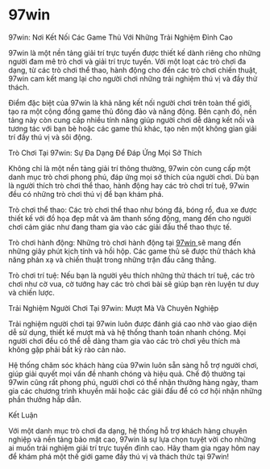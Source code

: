 # 97win
97win: Nơi Kết Nối Các Game Thủ Với Những Trải Nghiệm Đỉnh Cao

97win là một nền tảng giải trí trực tuyến được thiết kế dành riêng cho những người đam mê trò chơi và giải trí trực tuyến. Với một loạt các trò chơi đa dạng, từ các trò chơi thể thao, hành động cho đến các trò chơi chiến thuật, 97win cam kết mang lại cho người chơi những trải nghiệm thú vị và đầy thử thách.

Điểm đặc biệt của 97win là khả năng kết nối người chơi trên toàn thế giới, tạo ra một cộng đồng game thủ đông đảo và năng động. Bên cạnh đó, nền tảng này còn cung cấp nhiều tính năng giúp người chơi dễ dàng kết nối và tương tác với bạn bè hoặc các game thủ khác, tạo nên một không gian giải trí đầy thú vị và sôi động.

Trò Chơi Tại 97win: Sự Đa Dạng Để Đáp Ứng Mọi Sở Thích

Không chỉ là một nền tảng giải trí thông thường, 97win còn cung cấp một danh mục trò chơi phong phú, đáp ứng mọi sở thích của người chơi. Dù bạn là người thích trò chơi thể thao, hành động hay các trò chơi trí tuệ, 97win đều có những trò chơi thú vị để bạn khám phá.

Trò chơi thể thao: Các trò chơi thể thao như bóng đá, bóng rổ, đua xe được thiết kế với đồ họa đẹp mắt và âm thanh sống động, mang đến cho người chơi cảm giác như đang tham gia vào các giải đấu thể thao thực tế.

Trò chơi hành động: Những trò chơi hành động tại <a href="https://97win-vn.com"> 97win </a>  sẽ mang đến những giây phút kịch tính và hồi hộp. Các game thủ sẽ được thử thách khả năng phản xạ và chiến thuật trong những trận đấu căng thẳng.

Trò chơi trí tuệ: Nếu bạn là người yêu thích những thử thách trí tuệ, các trò chơi như cờ vua, cờ tướng hay các trò chơi bài sẽ giúp bạn rèn luyện tư duy và chiến lược.

Trải Nghiệm Người Chơi Tại 97win: Mượt Mà Và Chuyên Nghiệp

Trải nghiệm người chơi tại 97win luôn được đánh giá cao nhờ vào giao diện dễ sử dụng, thiết kế mượt mà và hệ thống thanh toán nhanh chóng. Mọi người chơi đều có thể dễ dàng tham gia vào các trò chơi yêu thích mà không gặp phải bất kỳ rào cản nào.

Hệ thống chăm sóc khách hàng của 97win luôn sẵn sàng hỗ trợ người chơi, giúp giải quyết mọi vấn đề nhanh chóng và hiệu quả. Chế độ thưởng tại 97win cũng rất phong phú, người chơi có thể nhận thưởng hàng ngày, tham gia các chương trình khuyến mãi hoặc các giải đấu để có cơ hội nhận những phần thưởng hấp dẫn.

Kết Luận

Với một danh mục trò chơi đa dạng, hệ thống hỗ trợ khách hàng chuyên nghiệp và nền tảng bảo mật cao, 97win là sự lựa chọn tuyệt vời cho những ai muốn trải nghiệm giải trí trực tuyến đỉnh cao. Hãy tham gia ngay hôm nay để khám phá một thế giới game đầy thú vị và thách thức tại 97win!

